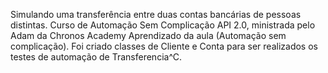 Simulando uma transferência entre duas contas bancárias de pessoas distintas.
Curso de Automação Sem Complicação API 2.0, ministrada pelo Adam da Chronos Academy
Aprendizado da aula (Automação sem complicação). Foi criado classes de Cliente e Conta para ser realizados os testes de automação de Transferencia^C.
